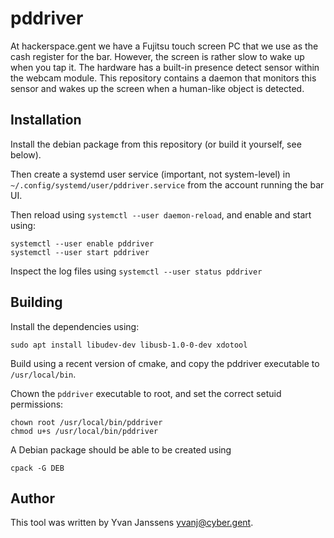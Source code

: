 # pddriver

At hackerspace.gent we have a Fujitsu touch screen PC that we use as the cash register for the bar. However, the screen is rather slow to wake up when you tap it. The hardware has a built-in presence detect sensor within the webcam module. This repository contains a daemon that monitors this sensor and wakes up the screen when a human-like object is detected. 


## Installation

Install the debian package from this repository (or build it yourself, see below).

Then create a systemd user service (important, not system-level) in `~/.config/systemd/user/pddriver.service` from the account running the bar UI.

Then reload using `systemctl --user daemon-reload`, and enable and start using: 

    systemctl --user enable pddriver
    systemctl --user start pddriver

Inspect the log files using `systemctl --user status pddriver`

## Building

Install the dependencies using: 

    sudo apt install libudev-dev libusb-1.0-0-dev xdotool 

Build using a recent version of cmake, and copy the pddriver executable to `/usr/local/bin`.

Chown the `pddriver` executable to root, and set the correct setuid permissions:

    chown root /usr/local/bin/pddriver
    chmod u+s /usr/local/bin/pddriver 

A Debian package should be able to be created using 

    cpack -G DEB

## Author

This tool was written by Yvan Janssens <yvanj@cyber.gent>.
 